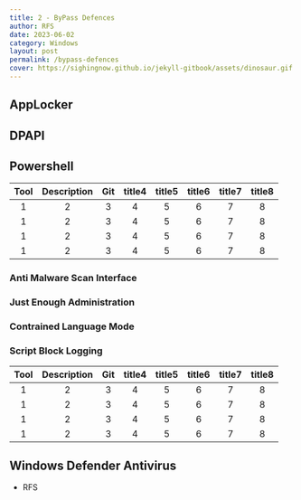 ```yaml
---
title: 2 - ByPass Defences
author: RFS
date: 2023-06-02
category: Windows
layout: post
permalink: /bypass-defences
cover: https://sighingnow.github.io/jekyll-gitbook/assets/dinosaur.gif
---
```


## AppLocker

## DPAPI

## Powershell

<div class="table-wrapper" markdown="block">

|Tool|Description|Git|title4|title5|title6|title7|title8|
|:-:|:-:|:-:|:-:|:-:|:-:|:-:|:-:|
|1|2|3|4|5|6|7|8|
|1|2|3|4|5|6|7|8|
|1|2|3|4|5|6|7|8|
|1|2|3|4|5|6|7|8|

</div>

### Anti Malware Scan Interface


### Just Enough Administration


### Contrained Language Mode


### Script Block Logging


<div class="table-wrapper" markdown="block">

|Tool|Description|Git|title4|title5|title6|title7|title8|
|:-:|:-:|:-:|:-:|:-:|:-:|:-:|:-:|
|1|2|3|4|5|6|7|8|
|1|2|3|4|5|6|7|8|
|1|2|3|4|5|6|7|8|
|1|2|3|4|5|6|7|8|

</div>

## Windows Defender Antivirus

- RFS